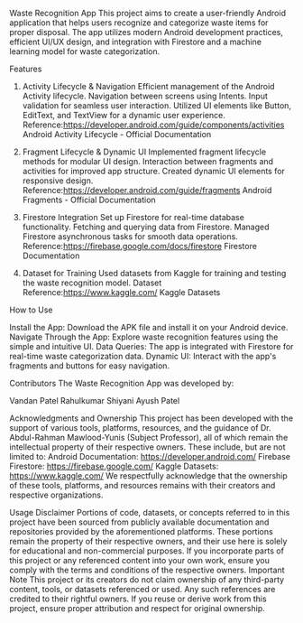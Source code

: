 Waste Recognition App
This project aims to create a user-friendly Android application that helps users recognize and categorize waste items for proper disposal. The app utilizes modern Android development practices, efficient UI/UX design, and integration with Firestore and a machine learning model for waste categorization.

Features
1. Activity Lifecycle & Navigation
   Efficient management of the Android Activity lifecycle.
   Navigation between screens using Intents.
   Input validation for seamless user interaction.
   Utilized UI elements like Button, EditText, and TextView for a dynamic user experience.
   Reference:https://developer.android.com/guide/components/activities
   Android Activity Lifecycle - Official Documentation

2. Fragment Lifecycle & Dynamic UI
   Implemented fragment lifecycle methods for modular UI design.
   Interaction between fragments and activities for improved app structure.
   Created dynamic UI elements for responsive design.
   Reference:https://developer.android.com/guide/fragments
   Android Fragments - Official Documentation

3. Firestore Integration
   Set up Firestore for real-time database functionality.
   Fetching and querying data from Firestore.
   Managed Firestore asynchronous tasks for smooth data operations.
   Reference:https://firebase.google.com/docs/firestore
   Firestore Documentation

4. Dataset for Training
   Used datasets from Kaggle for training and testing the waste recognition model.
   Dataset Reference:https://www.kaggle.com/
   Kaggle Datasets

How to Use

Install the App: Download the APK file and install it on your Android device.
Navigate Through the App: Explore waste recognition features using the simple and intuitive UI.
Data Queries: The app is integrated with Firestore for real-time waste categorization data.
Dynamic UI: Interact with the app's fragments and buttons for easy navigation.

Contributors
The Waste Recognition App was developed by:

Vandan Patel
Rahulkumar Shiyani
Ayush Patel

Acknowledgments and Ownership
This project has been developed with the support of various tools, platforms, resources, and the guidance of Dr. Abdul-Rahman Mawlood-Yunis (Subject Professor), all of which remain the intellectual property of their respective owners. These include, but are not limited to:
Android Documentation: https://developer.android.com/
Firebase Firestore: https://firebase.google.com/
Kaggle Datasets: https://www.kaggle.com/
We respectfully acknowledge that the ownership of these tools, platforms, and resources remains with their creators and respective organizations.

Usage Disclaimer
Portions of code, datasets, or concepts referred to in this project have been sourced from publicly available documentation and repositories provided by the aforementioned platforms. These portions remain the property of their respective owners, and their use here is solely for educational and non-commercial purposes.
If you incorporate parts of this project or any referenced content into your own work, ensure you comply with the terms and conditions of the respective owners.
Important Note
This project or its creators do not claim ownership of any third-party content, tools, or datasets referenced or used. Any such references are credited to their rightful owners. If you reuse or derive work from this project, ensure proper attribution and respect for original ownership.